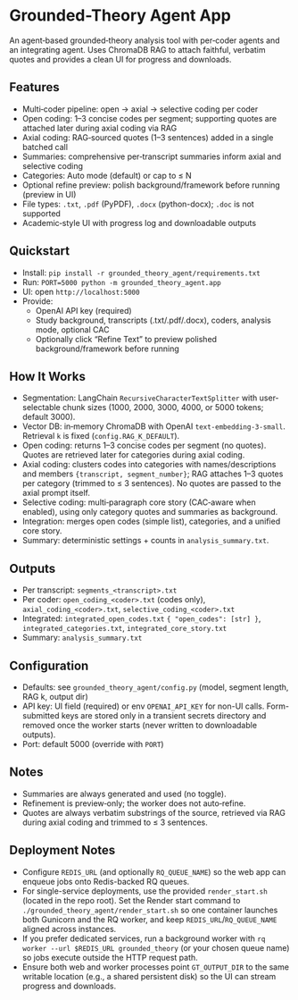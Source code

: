 # Grounded-Theory Agent App

An agent‑based grounded‑theory analysis tool with per‑coder agents and an integrating agent. Uses ChromaDB RAG to attach faithful, verbatim quotes and provides a clean UI for progress and downloads.

## Features
- Multi‑coder pipeline: open → axial → selective coding per coder
- Open coding: 1–3 concise codes per segment; supporting quotes are attached later during axial coding via RAG
- Axial coding: RAG‑sourced quotes (1–3 sentences) added in a single batched call
- Summaries: comprehensive per‑transcript summaries inform axial and selective coding
- Categories: Auto mode (default) or cap to ≤ N
- Optional refine preview: polish background/framework before running (preview in UI)
- File types: `.txt`, `.pdf` (PyPDF), `.docx` (python-docx); `.doc` is not supported
- Academic‑style UI with progress log and downloadable outputs

## Quickstart
- Install: `pip install -r grounded_theory_agent/requirements.txt`
- Run: `PORT=5000 python -m grounded_theory_agent.app`
- UI: open `http://localhost:5000`
- Provide:
  - OpenAI API key (required)
  - Study background, transcripts (.txt/.pdf/.docx), coders, analysis mode, optional CAC
  - Optionally click “Refine Text” to preview polished background/framework before running

## How It Works
- Segmentation: LangChain `RecursiveCharacterTextSplitter` with user-selectable chunk sizes (1000, 2000, 3000, 4000, or 5000 tokens; default 3000).
- Vector DB: in‑memory ChromaDB with OpenAI `text-embedding-3-small`. Retrieval `k` is fixed (`config.RAG_K_DEFAULT`).
- Open coding: returns 1–3 concise codes per segment (no quotes). Quotes are retrieved later for categories during axial coding.
- Axial coding: clusters codes into categories with names/descriptions and members `{transcript, segment_number}`; RAG attaches 1–3 quotes per category (trimmed to ≤ 3 sentences). No quotes are passed to the axial prompt itself.
- Selective coding: multi‑paragraph core story (CAC‑aware when enabled), using only category quotes and summaries as background.
- Integration: merges open codes (simple list), categories, and a unified core story.
- Summary: deterministic settings + counts in `analysis_summary.txt`.

## Outputs
- Per transcript: `segments_<transcript>.txt`
- Per coder: `open_coding_<coder>.txt` (codes only), `axial_coding_<coder>.txt`, `selective_coding_<coder>.txt`
- Integrated: `integrated_open_codes.txt` `{ "open_codes": [str] }`, `integrated_categories.txt`, `integrated_core_story.txt`
- Summary: `analysis_summary.txt`

## Configuration
- Defaults: see `grounded_theory_agent/config.py` (model, segment length, RAG k, output dir)
- API key: UI field (required) or env `OPENAI_API_KEY` for non-UI calls. Form-submitted keys are stored only in a transient secrets directory and removed once the worker starts (never written to downloadable outputs).
- Port: default 5000 (override with `PORT`)

## Notes
- Summaries are always generated and used (no toggle).
- Refinement is preview‑only; the worker does not auto‑refine.
- Quotes are always verbatim substrings of the source, retrieved via RAG during axial coding and trimmed to ≤ 3 sentences.

## Deployment Notes
- Configure `REDIS_URL` (and optionally `RQ_QUEUE_NAME`) so the web app can enqueue jobs onto Redis-backed RQ queues.
- For single-service deployments, use the provided `render_start.sh` (located in the repo root). Set the Render start command to `./grounded_theory_agent/render_start.sh` so one container launches both Gunicorn and the RQ worker, and keep `REDIS_URL`/`RQ_QUEUE_NAME` aligned across instances.
- If you prefer dedicated services, run a background worker with `rq worker --url $REDIS_URL grounded_theory` (or your chosen queue name) so jobs execute outside the HTTP request path.
- Ensure both web and worker processes point `GT_OUTPUT_DIR` to the same writable location (e.g., a shared persistent disk) so the UI can stream progress and downloads.
